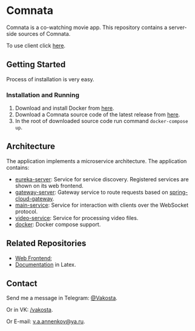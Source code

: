 # Comnata

Comnata is a co-watching movie app. This repository contains a server-side sources of Comnata.

To use client click <a href="https://comnata.herokuapp.com/start" target="_blank">here</a>.

## Getting Started

Process of installation is very easy.

### Installation and Running

1. Download and install Docker from <a href="https://www.docker.com/products/docker-desktop" target="_blank">here</a>.
1. Download a Comnata source code of the latest release
   from <a href="https://github.com/Vakosta/Comnata/releases" target="_blank">here</a>.
1. In the root of downloaded source code run command `docker-compose up`.

## Architecture

The application implements a microservice architecture. The application contains:

- [eureka-server](eureka-server): Service for service discovery. Registered services are shown on its web frontend.
- [gateway-server](gateway-server): Gateway service to route requests based on [spring-cloud-gateway](https://github.com/spring-cloud/spring-cloud-gateway/).
- [main-service](main-service): Service for interaction with clients over the WebSocket protocol.
- [video-service](video-service): Service for processing video files.
- [docker](docker-compose.yml): Docker compose support.

## Related Repositories

- [Web Frontend](https://github.com/Vakosta/ComnataDocumentation);
- [Documentation](https://github.com/Vakosta/ComnataDocumentation) in Latex.

## Contact

Send me a message in Telegram: [@Vakosta](https://t.me/Vakosta).

Or in VK: [/vakosta](https://vk.com/vakosta).

Or E-mail: [v.a.annenkov@ya.ru](mailto:v.a.annenkov@ya.ru).
